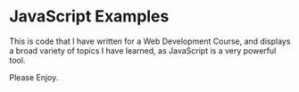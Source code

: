# JavaScript Examples

This is code that I have written for a Web Development Course,
and displays a broad variety of topics I have learned,
as JavaScript is a very powerful tool.

Please Enjoy.
